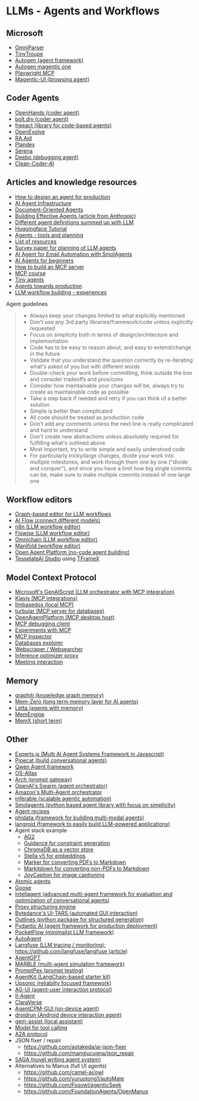 # LLMs - Agents and Workflows

## Microsoft
- [OmniParser](https://github.com/microsoft/OmniParser)
- [TinyTroupe](https://github.com/microsoft/TinyTroupe)
- [Autogen (agent framework)](https://github.com/microsoft/autogen/tree/main)
- [Autogen magentic one](https://github.com/microsoft/autogen/tree/main/python/packages/autogen-magentic-one)
- [Playwright MCP](https://github.com/microsoft/playwright-mcp)
- [Magentic-UI (browsing agent)](https://github.com/microsoft/Magentic-UI)

## Coder Agents
- [OpenHands (coder agent)](https://github.com/All-Hands-AI/OpenHands/)
- [bolt.diy (coder agent)](https://github.com/stackblitz-labs/bolt.diy)
- [freeact (library for code-based agents)](https://github.com/gradion-ai/freeact)
- [OpenEvolve](https://github.com/codelion/openevolve)
- [RA.Aid](https://github.com/ai-christianson/RA.Aid)
- [Plandex](https://github.com/plandex-ai/plandex)
- [Serena](https://github.com/oraios/serena)
- [Deebo (debugging agent)](https://github.com/snagasuri/deebo-prototype)
- [Clean-Coder-AI](https://github.com/Grigorij-Dudnik/Clean-Coder-AI)

## Articles and knowledge resources
- [How to design an agent for production](https://blog.langchain.dev/how-to-design-an-agent-for-production/)
- [AI Agent Infrastructure](https://www.madrona.com/the-rise-of-ai-agent-infrastructure/)
- [Document-Oriented Agents](https://towardsdatascience.com/document-oriented-agents-a-journey-with-vector-databases-llms-langchain-fastapi-and-docker-be0efcd229f4)
- [Building Effective Agents (article from Anthropic)](https://www.anthropic.com/research/building-effective-agents)
- [Different agent definitions summed up with LLM](https://gist.github.com/simonw/beaa5f90133b30724c5cc1c4008d0654)
- [Huggingface Tutorial](https://github.com/huggingface/agents-course)
- [Agents - tools and planning](https://huyenchip.com/2025/01/07/agents.html)
- [List of resources](https://github.com/francedot/acu)
- [Survey paper for planning of LLM agents](https://arxiv.org/pdf/2402.02716)
- [AI Agent for Email Automation with SmolAgents](https://www.llmwatch.com/p/ai-agent-for-email-automation-with)
- [AI Agents for beginners](https://github.com/microsoft/ai-agents-for-beginners)
- [How to build an MCP server](https://huggingface.co/blog/gradio-mcp)
- [MCP course](https://huggingface.co/mcp-course)
- [Tiny agents](https://huggingface.co/blog/tiny-agents)
- [Agents towards production](https://github.com/NirDiamant/agents-towards-production)
- [LLM workflow building - experiences](https://www.reddit.com/r/LocalLLaMA/comments/1khjrtj/building_llm_workflows_some_observations/)

Agent guidelines

<blockquote>

- Always keep your changes limited to what explicitly mentioned
- Don't use any 3rd party libraries/framework/code unless explicitly requested
- Focus on simplicity both in terms of design/architecture and implementation
- Code has to be easy to reason about, and easy to extend/change in the future
- Validate that you understand the question correctly by re-iterating what's asked of you but with different words
- Double-check your work before committing, think outside the box and consider tradeoffs and pros/cons
- Consider how maintainable your changes will be, always try to create as maintainable code as possible
- Take a step back if needed and retry if you can think of a better solution
- Simple is better than complicated
- All code should be treated as production code
- Don't add any comments unless the next line is really complicated and hard to understand
- Don't create new abstractions unless absolutely required for fulfilling what's outlined above
- Most important, try to write simple and easily understood code
- For particularly tricky/large changes, divide your work into multiple milestones, and work through them one by one ("divide and conquer"), and since you have a limit how big single commits can be, make sure to make multiple commits instead of one large one

</blockquote>


## Workflow editors
- [Graph-based editor for LLM workflows](https://github.com/PySpur-Dev/PySpur)
- [AI Flow (connect different models)](https://ai-flow.net)
- [n8n (LLM workflow editor)](https://github.com/n8n-io/n8n)
- [Flowise (LLM workflow editor)](https://github.com/FlowiseAI/Flowise)
- [Omnichain (LLM workflow editor)](https://github.com/zenoverflow/omnichain)
- [Manifold (workflow editor)](https://github.com/intelligencedev/manifold)
- [Open Agent Platform (no-code agent building)](https://github.com/langchain-ai/open-agent-platform)
- [TesselateAI Studio](https://github.com/TesslateAI/Studio) using [TFrameX](https://github.com/TesslateAI/TFrameX)

## Model Context Protocol
- [Microsoft's GenAIScript (LLM orchestrator with MCP integration)](https://github.com/microsoft/genaiscript/)
- [Klavis (MCP integrations)](https://github.com/Klavis-AI/klavis)
- [llmbasedos (local MCP)](https://github.com/iluxu/llmbasedos)
- [turbular (MCP server for databases)](https://github.com/raeudigerRaeffi/turbular)
- [OpenAgentPlatform (MCP desktop host)](https://github.com/OpenAgentPlatform/Dive)
- [MCP debugging client](https://github.com/faraazahmad/mcp_debug)
- [Experiments with MCP](https://github.com/Vaibhavs10/experiments-with-mcp)
- [MCP Inspector](https://github.com/modelcontextprotocol/inspector)
- [Databases explorer](https://github.com/kruskal-labs/toolfront)
- [Webscraper / Websearcher](https://github.com/marcopesani/mcp-server-serper)
- [Inference optimizer proxy](https://github.com/codelion/optillm)
- [Meeting interaction](https://github.com/joinly-ai/joinly)

## Memory
- [graphiti (knowledge graph memory)](https://github.com/getzep/graphiti)
- [Mem-Zero (long term memory layer for AI agents)](https://github.com/mem0ai/mem0)
- [Letta (agents with memory)](https://github.com/letta-ai/letta)
- [MemEngine](https://github.com/nuster1128/MemEngine)
- [MemX (short term)](https://github.com/MehulG/memX)

## Other
- [Experts.js (Multi AI Agent Systems Framework in Javascript)](https://github.com/metaskills/experts)
- [Pipecat (build conversational agents)](https://github.com/pipecat-ai/pipecat)
- [Qwen Agent framework](https://github.com/QwenLM/Qwen-Agent)
- [OS-Atlas](https://github.com/OS-Copilot/OS-Atlas)
- [Arch (prompt gateway)](https://github.com/katanemo/archgw)
- [OpenAI's Swarm (agent orchestrator)](https://github.com/openai/swarm)
- [Amazon's Multi-Agent orchestrator](https://github.com/awslabs/multi-agent-orchestrator)
- [inferable (scalable agentic automation)](https://github.com/inferablehq/inferable)
- [Smolagents (python based agent library with focus on simplicity)](https://github.com/huggingface/smolagents)
- [Agent recipes](https://www.agentrecipes.com/)
- [phidata (framework for building multi-modal agents)](https://github.com/phidatahq/phidata)
- [langroid (framework to easily build LLM-powered applications)](https://github.com/langroid/langroid)
- Agent stack example
  - [AG2](https://github.com/ag2ai/ag2)
  - [Guidance for constraint generation](https://github.com/guidance-ai/guidance)
  - [ChromaDB as a vector store](https://github.com/chroma-core/chroma)
  - [Stella v5 for embeddings](https://huggingface.co/dunzhang/stella_en_400M_v5)
  - [Marker for converting PDFs to Markdown](https://github.com/VikParuchuri/marker)
  - [Markitdown for converting non-PDFs to Markdown](https://github.com/microsoft/markitdown)
  - [JoyCaption for image captioning](https://huggingface.co/fancyfeast/llama-joycaption-alpha-two-hf-llava)
- [Atomic agents](https://github.com/BrainBlend-AI/atomic-agents)
- [Goose](https://github.com/block/goose)
- [Intellagent (advanced multi-agent framework for evaluation and optimization of conversational agents)](https://github.com/plurai-ai/intellagent)
- [Proxy structuring engine](https://github.com/TheProxyCompany/proxy-structuring-engine)
- [Bytedance's UI-TARS (automated GUI interaction)](https://github.com/bytedance/UI-TARS)
- [Outlines (python package for structured generation)](https://dottxt-ai.github.io/outlines/latest/welcome/)
- [Pydantic AI (agent framework for production deployment)](https://github.com/pydantic/pydantic-ai)
- [PocketFlow (minimalist LLM framework)](https://github.com/miniLLMFlow/PocketFlow/)
- [AutoAgent](https://github.com/HKUDS/AutoAgent)
- [Langfuse (LLM tracing / monitoring): https://github.com/langfuse/langfuse (article](https://mlvanguards.substack.com/p/monitoring-is-boring))
- [AgentGPT](https://github.com/reworkd/AgentGPT)
- [MARBLE (multi-agent simulation framework)](https://github.com/MultiagentBench/MARBLE)
- [PromptPex (prompt testing)](https://github.com/microsoft/promptpex/)
- [AgentKit (LangChain-based starter kit)](https://github.com/BCG-X-Official/agentkit)
- [Upsonic (reliabilty focused framework)](https://github.com/Upsonic/Upsonic)
- [AG-UI (agent-user interaction protocol)](https://github.com/ag-ui-protocol/ag-ui)
- [II-Agent](https://github.com/Intelligent-Internet/ii-agent)
- [ClaraVerse](https://github.com/badboysm890/ClaraVerse)
- [AgentCPM-GUI (on-device agent)](https://github.com/OpenBMB/AgentCPM-GUI)
- [droidrun (Android device interaction agent)](https://github.com/droidrun/droidrun)
- [gem-assist (local assistant)](https://github.com/Fus3n/gem-assist)
- [Model for tool calling](https://huggingface.co/Salesforce/Llama-xLAM-2-8b-fc-r)
- [A2A protocol](https://github.com/google-a2a/A2A)
- JSON fixer / repair
  - https://github.com/aotakeda/ai-json-fixer
  - https://github.com/mangiucugna/json_repair
- [SAGA (novel writing agent system)](https://github.com/Lanerra/saga)
- Alternatives to Manus (full UI agents)
  - https://github.com/camel-ai/owl
  - https://github.com/yuruotong1/autoMate
  - https://github.com/Fosowl/agenticSeek
  - https://github.com/FoundationAgents/OpenManus
